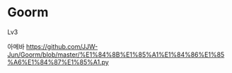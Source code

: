 # Goorm


Lv3

아메바
<https://github.com/JJW-Jun/Goorm/blob/master/%E1%84%8B%E1%85%A1%E1%84%86%E1%85%A6%E1%84%87%E1%85%A1.py>



